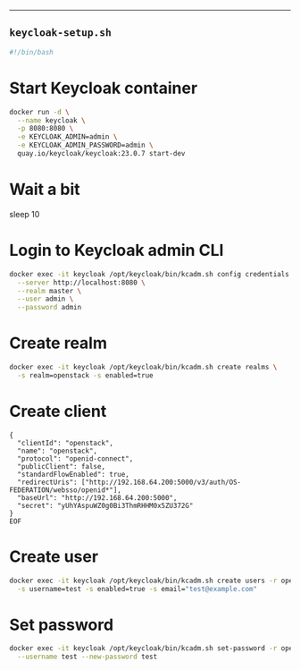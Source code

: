 
---

## `keycloak-setup.sh`

```bash
#!/bin/bash
```
# Start Keycloak container
```bash
docker run -d \
  --name keycloak \
  -p 8080:8080 \
  -e KEYCLOAK_ADMIN=admin \
  -e KEYCLOAK_ADMIN_PASSWORD=admin \
  quay.io/keycloak/keycloak:23.0.7 start-dev
```
# Wait a bit
sleep 10

# Login to Keycloak admin CLI
```bash
docker exec -it keycloak /opt/keycloak/bin/kcadm.sh config credentials \
  --server http://localhost:8080 \
  --realm master \
  --user admin \
  --password admin
```
# Create realm
```bash
docker exec -it keycloak /opt/keycloak/bin/kcadm.sh create realms \
  -s realm=openstack -s enabled=true
```
# Create client
```bashdocker exec -i keycloak /opt/keycloak/bin/kcadm.sh create clients -r openstack -f - <<EOF
{
  "clientId": "openstack",
  "name": "openstack",
  "protocol": "openid-connect",
  "publicClient": false,
  "standardFlowEnabled": true,
  "redirectUris": ["http://192.168.64.200:5000/v3/auth/OS-FEDERATION/websso/openid*"],
  "baseUrl": "http://192.168.64.200:5000",
  "secret": "yUhYAspuWZ0g0Bi3ThmRHHM0x5ZU372G"
}
EOF
```
# Create user
```bash
docker exec -it keycloak /opt/keycloak/bin/kcadm.sh create users -r openstack \
  -s username=test -s enabled=true -s email="test@example.com"
```
# Set password
```bash
docker exec -it keycloak /opt/keycloak/bin/kcadm.sh set-password -r openstack \
  --username test --new-password test
```
